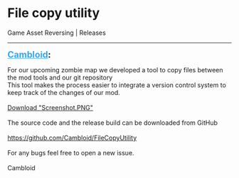 # File copy utility
Game Asset Reversing | Releases

---
<strong style="font-size: 1.4em;"><span style="text-decoration: underline;text-decoration-color: #34a7f9;"><span style="color:#34a7f9;">Cambloid</span></span>:</strong>

<p>For our upcoming zombie map we developed a tool to copy files between the mod tools and our git repository<br />This tool makes the process easier to integrate a version control system to keep track of the changes of our mod.<br /><br /><a href="{{ '/wiki/threads/assets/a.798.PNG' | relative_url }}">Download "Screenshot.PNG"</a><br /><br />The source code and the release build can be downloaded from GitHub<br /><br /><a href="https://github.com/Cambloid/FileCopyUtility">https://github.com/Cambloid/FileCopyUtility</a><br /><br />For any bugs feel free to open a new issue.<br /><br />Cambloid</p>

